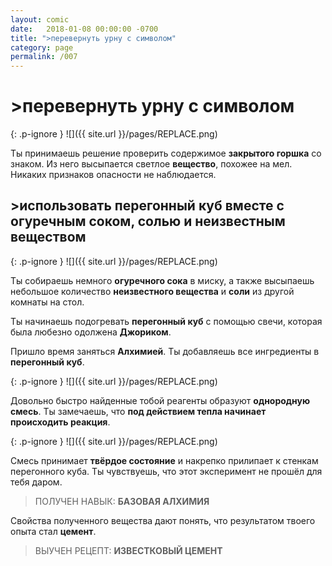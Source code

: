 ```yaml
---
layout: comic
date:   2018-01-08 00:00:00 -0700
title: ">перевернуть урну с символом"
category: page
permalink: /007
---
```

# >перевернуть урну с символом

{: .p-ignore }
![]({{ site.url }}/pages/REPLACE.png)

Ты принимаешь решение проверить содержимое <strong>закрытого горшка</strong> со знаком. Из него высыпается светлое <strong>вещество</strong>, похожее на мел. Никаких признаков опасности не наблюдается.

## >использовать перегонный куб вместе с огуречным соком, солью и неизвестным веществом

{: .p-ignore }
![]({{ site.url }}/pages/REPLACE.png)

Ты собираешь немного <strong>огуречного сока</strong> в миску, а также высыпаешь небольшое количество <strong>неизвестного вещества</strong> и <strong>соли</strong> из другой комнаты на стол.

Ты начинаешь подогревать <strong>перегонный куб</strong> с помощью свечи, которая была любезно одолжена <strong>Джориком</strong>.

Пришло время заняться <strong>Алхимией</strong>. Ты добавляешь все ингредиенты в <strong>перегонный куб</strong>.

{: .p-ignore }
![]({{ site.url }}/pages/REPLACE.png)

Довольно быстро найденные тобой реагенты образуют <strong>однородную смесь</strong>. Ты замечаешь, что <strong>под действием тепла начинает происходить реакция</strong>.

{: .p-ignore }
![]({{ site.url }}/pages/REPLACE.png)

Смесь принимает <strong>твёрдое состояние</strong> и накрепко прилипает к стенкам перегонного куба. Ты чувствуешь, что этот эксперимент не прошёл для тебя даром.

<blockquote>ПОЛУЧЕН НАВЫК: <strong>БАЗОВАЯ АЛХИМИЯ</strong></blockquote>

Свойства полученного вещества дают понять, что результатом твоего опыта стал <strong>цемент</strong>.

<blockquote>ВЫУЧЕН РЕЦЕПТ: <strong>ИЗВЕСТКОВЫЙ ЦЕМЕНТ</strong></blockquote>

